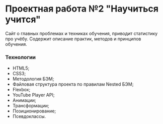 # Проектная работа №2 "Научиться учится"

Сайт о главных проблемах и техниках обучения, приводит статистику про учёбу. Содержит описание практик, методов и принципов обучения.

### Технологии
* HTML5;
* CSS3;
* Методология БЭМ;
* Файловая структура проекта по правилам Nested БЭМ;
* Flexbox;
* YouTube Player API;
* Анимации;
* Трансформации;
* Позиционирование;
* Псевдоклассы.
